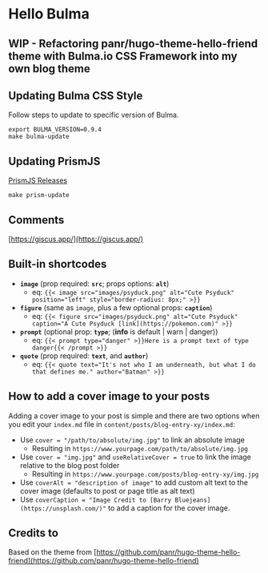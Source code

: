 # Hello Bulma

## WIP - Refactoring panr/hugo-theme-hello-friend theme with Bulma.io CSS Framework into my own blog theme

## Updating Bulma CSS Style
Follow steps to update to specific version of Bulma.

```
export BULMA_VERSION=0.9.4
make bulma-update
```

## Updating PrismJS

[PrismJS Releases](https://github.com/PrismJS/prism/releases)

```
make prism-update
```

## Comments
[https://giscus.app/](https://giscus.app/)

## Built-in shortcodes

- **`image`** (prop required: **`src`**; props options: **`alt`**)
  - eq: `{{< image src="images/psyduck.png" alt="Cute Psyduck" position="left" style="border-radius: 8px;" >}}`
- **`figure`** (same as `image`, plus a few optional props: **`caption`**)
  - eq: `{{< figure src="images/psyduck.png" alt="Cute Psyduck" caption="A Cute Psyduck [link](https://pokemon.com)" >}}`
- **`prompt`** (optional prop: **`type`**; (**info** is default | warn | danger))
  - eq: `{{< prompt type="danger" >}}Here is a prompt text of type danger{{< /prompt >}}`
- **`quote`** (prop required: **`text`**, and **`author`**)
  - eq: `{{< quote text="It's not who I am underneath, but what I do that defines me." author="Batman" >}}`

## How to add a cover image to your posts

Adding a cover image to your post is simple and there are two options when you edit your `index.md` file in `content/posts/blog-entry-xy/index.md`:

* Use `cover = "/path/to/absolute/img.jpg"` to link an absolute image
  * Resulting in `https://www.yourpage.com/path/to/absolute/img.jpg`
* Use `cover = "img.jpg"` and `useRelativeCover = true` to link the image relative to the blog post folder
  * Resulting in `https://www.yourpage.com/posts/blog-entry-xy/img.jpg`
* Use `coverAlt = "description of image"` to add custom alt text to the cover image (defaults to post or page title as alt text)
* Use `coverCaption = "Image Credit to [Barry Bluejeans](https://unsplash.com/)"` to add a caption for the cover image.

## Credits to

Based on the theme from [https://github.com/panr/hugo-theme-hello-friend](https://github.com/panr/hugo-theme-hello-friend)